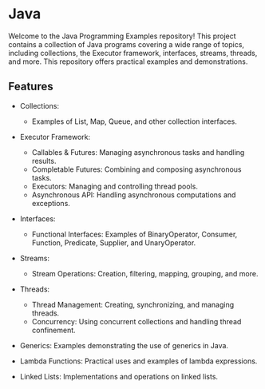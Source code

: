 # Java

Welcome to the Java Programming Examples repository! 
This project contains a collection of Java programs covering a wide range of topics, including collections, the Executor framework, interfaces, streams, threads, and more. 
This repository offers practical examples and demonstrations.

## Features
  - Collections:
    
       - Examples of List, Map, Queue, and other collection interfaces.
         
  - Executor Framework:
    
       - Callables & Futures: Managing asynchronous tasks and handling results.
       - Completable Futures: Combining and composing asynchronous tasks.
       - Executors: Managing and controlling thread pools.
       - Asynchronous API: Handling asynchronous computations and exceptions.
         
  - Interfaces:
    
       - Functional Interfaces: Examples of BinaryOperator, Consumer, Function, Predicate, Supplier, and UnaryOperator.
         
  - Streams:
    
       - Stream Operations: Creation, filtering, mapping, grouping, and more.
         
  - Threads:
    
       - Thread Management: Creating, synchronizing, and managing threads.
       - Concurrency: Using concurrent collections and handling thread confinement.
         
  - Generics: Examples demonstrating the use of generics in Java.
    
  - Lambda Functions: Practical uses and examples of lambda expressions.
    
  - Linked Lists: Implementations and operations on linked lists.

